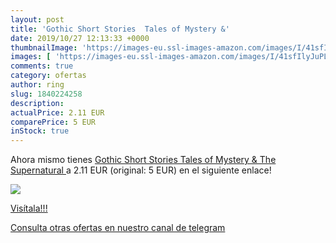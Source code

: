 ```yaml
---
layout: post
title: 'Gothic Short Stories  Tales of Mystery &'
date: 2019/10/27 12:13:33 +0000
thumbnailImage: 'https://images-eu.ssl-images-amazon.com/images/I/41sfIlyJuPL._SL200_.jpg'
images: [ 'https://images-eu.ssl-images-amazon.com/images/I/41sfIlyJuPL._SL200_.jpg' ]
comments: true
category: ofertas
author: ring
slug: 1840224258
description:
actualPrice: 2.11 EUR
comparePrice: 5 EUR
inStock: true
---
```


Ahora mismo tienes [Gothic Short Stories  Tales of Mystery & The Supernatural ](https://www.amazon.com/dp/1840224258/?tag=redken08-20) a 2.11 EUR (original: 5 EUR) en el siguiente enlace!

[![](https://images-eu.ssl-images-amazon.com/images/I/41sfIlyJuPL._SL200_.jpg)](https://www.amazon.com/dp/1840224258/?tag=redken08-20)

[Visítala!!!](https://www.amazon.com/dp/1840224258/?tag=redken08-20)

[Consulta otras ofertas en nuestro canal de telegram](https://t.me/s/ofertas25)
